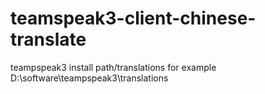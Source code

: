 # teamspeak3-client-chinese-translate

teampspeak3 install path/translations
for example D:\software\teampspeak3\translations
